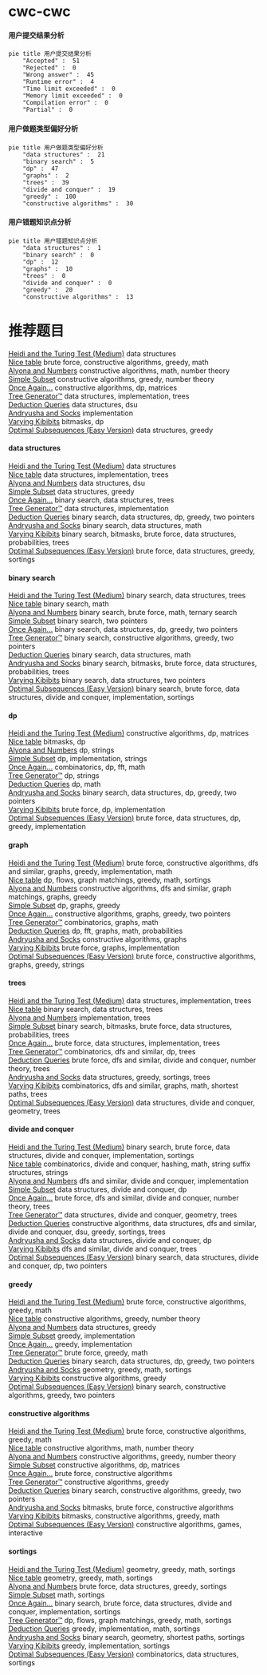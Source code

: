 # cwc-cwc
<!-- tabs:start -->
#### **用户提交结果分析**

```mermaid
pie title 用户提交结果分析
    "Accepted" :  51
    "Rejected" :  0
    "Wrong answer" :  45
    "Runtime error" :  4
    "Time limit exceeded" :  0
    "Memory limit exceeded" :  0
    "Compilation error" :  0
    "Partial" :  0
```
#### **用户做题类型偏好分析**

```mermaid
pie title 用户做题类型偏好分析
    "data structures" :  21
    "binary search" :  5
    "dp" :  47
    "graphs" :  2
    "trees" :  39
    "divide and conquer" :  19
    "greedy" :  100
    "constructive algorithms" :  30
```
#### **用户错题知识点分析**

```mermaid
pie title 用户错题知识点分析
    "data structures" :  1
    "binary search" :  0
    "dp" :  12
    "graphs" :  10
    "trees" :  0
    "divide and conquer" :  0
    "greedy" :  20
    "constructive algorithms" :  13
```
<!-- tabs:end -->
# 推荐题目
[Heidi and the Turing Test (Medium)](http://codeforces.com/problemset/problem/1184/C2)		data structures		  
[Nice table](http://codeforces.com/problemset/problem/1098/B)		brute force,
                        constructive algorithms,
                        greedy,
                        math		  
[Alyona and Numbers](http://codeforces.com/problemset/problem/682/A)		constructive algorithms,
                        math,
                        number theory		  
[Simple Subset](http://codeforces.com/problemset/problem/665/D)		constructive algorithms,
                        greedy,
                        number theory		  
[Once Again...](http://codeforces.com/problemset/problem/582/B)		constructive algorithms,
                        dp,
                        matrices		  
[Tree Generator™](http://codeforces.com/problemset/problem/1149/C)		data structures,
                        implementation,
                        trees		  
[Deduction Queries](http://codeforces.com/problemset/problem/1044/D)		data structures,
                        dsu		  
[Andryusha and Socks](https://codeforces.com/contest/782/problem/A)		implementation		  
[Varying Kibibits](https://codeforces.com/contest/800/problem/D)		bitmasks,
                        dp		  
[Optimal Subsequences (Easy Version)](http://codeforces.com/problemset/problem/1227/D1)		data structures,
                        greedy		  
<!-- tabs:start -->
#### **data structures**
[Heidi and the Turing Test (Medium)](http://codeforces.com/problemset/problem/1184/C2)		data structures		  
[Nice table](http://codeforces.com/problemset/problem/1149/C)		data structures,
                        implementation,
                        trees		  
[Alyona and Numbers](http://codeforces.com/problemset/problem/1044/D)		data structures,
                        dsu		  
[Simple Subset](http://codeforces.com/problemset/problem/1227/D1)		data structures,
                        greedy		  
[Once Again...](http://codeforces.com/problemset/problem/983/E)		binary search,
                        data structures,
                        trees		  
[Tree Generator™](http://codeforces.com/problemset/problem/69/E)		data structures,
                        implementation		  
[Deduction Queries](http://codeforces.com/problemset/problem/1492/C)		binary search,
                        data structures,
                        dp,
                        greedy,
                        two pointers		  
[Andryusha and Socks](http://codeforces.com/problemset/problem/1490/G)		binary search,
                        data structures,
                        math		  
[Varying Kibibits](http://codeforces.com/problemset/problem/1479/D)		binary search,
                        bitmasks,
                        brute force,
                        data structures,
                        probabilities,
                        trees		  
[Optimal Subsequences (Easy Version)](http://codeforces.com/problemset/problem/1497/A)		brute force,
                        data structures,
                        greedy,
                        sortings		  
#### **binary search**
[Heidi and the Turing Test (Medium)](http://codeforces.com/problemset/problem/983/E)		binary search,
                        data structures,
                        trees		  
[Nice table](http://codeforces.com/problemset/problem/685/C)		binary search,
                        math		  
[Alyona and Numbers](http://codeforces.com/problemset/problem/1288/A)		binary search,
                        brute force,
                        math,
                        ternary search		  
[Simple Subset](http://codeforces.com/problemset/problem/1073/C)		binary search,
                        two pointers		  
[Once Again...](http://codeforces.com/problemset/problem/1492/C)		binary search,
                        data structures,
                        dp,
                        greedy,
                        two pointers		  
[Tree Generator™](http://codeforces.com/problemset/problem/1463/D)		binary search,
                        constructive algorithms,
                        greedy,
                        two pointers		  
[Deduction Queries](http://codeforces.com/problemset/problem/1490/G)		binary search,
                        data structures,
                        math		  
[Andryusha and Socks](http://codeforces.com/problemset/problem/1479/D)		binary search,
                        bitmasks,
                        brute force,
                        data structures,
                        probabilities,
                        trees		  
[Varying Kibibits](http://codeforces.com/problemset/problem/1436/E)		binary search,
                        data structures,
                        two pointers		  
[Optimal Subsequences (Easy Version)](http://codeforces.com/problemset/problem/1461/D)		binary search,
                        brute force,
                        data structures,
                        divide and conquer,
                        implementation,
                        sortings		  
#### **dp**
[Heidi and the Turing Test (Medium)](http://codeforces.com/problemset/problem/582/B)		constructive algorithms,
                        dp,
                        matrices		  
[Nice table](https://codeforces.com/contest/800/problem/D)		bitmasks,
                        dp		  
[Alyona and Numbers](http://codeforces.com/problemset/problem/1303/E)		dp,
                        strings		  
[Simple Subset](http://codeforces.com/problemset/problem/1149/B)		dp,
                        implementation,
                        strings		  
[Once Again...](http://codeforces.com/problemset/problem/1487/G)		combinatorics,
                        dp,
                        fft,
                        math		  
[Tree Generator™](http://codeforces.com/problemset/problem/1409/F)		dp,
                        strings		  
[Deduction Queries](http://codeforces.com/problemset/problem/1158/F)		dp,
                        math		  
[Andryusha and Socks](http://codeforces.com/problemset/problem/1492/C)		binary search,
                        data structures,
                        dp,
                        greedy,
                        two pointers		  
[Varying Kibibits](https://codeforces.com/contest/1457/problem/C)		brute force,
                        dp,
                        implementation		  
[Optimal Subsequences (Easy Version)](http://codeforces.com/problemset/problem/1491/C)		brute force,
                        data structures,
                        dp,
                        greedy,
                        implementation		  
#### **graph**
[Heidi and the Turing Test (Medium)](http://codeforces.com/problemset/problem/1487/C)		brute force,
                        constructive algorithms,
                        dfs and similar,
                        graphs,
                        greedy,
                        implementation,
                        math		  
[Nice table](http://codeforces.com/problemset/problem/1437/C)		dp,
                        flows,
                        graph matchings,
                        greedy,
                        math,
                        sortings		  
[Alyona and Numbers](http://codeforces.com/problemset/problem/1470/D)		constructive algorithms,
                        dfs and similar,
                        graph matchings,
                        graphs,
                        greedy		  
[Simple Subset](http://codeforces.com/problemset/problem/1476/C)		dp,
                        graphs,
                        greedy		  
[Once Again...](http://codeforces.com/problemset/problem/1304/D)		constructive algorithms,
                        graphs,
                        greedy,
                        two pointers		  
[Tree Generator™](http://codeforces.com/problemset/problem/1475/C)		combinatorics,
                        graphs,
                        math		  
[Deduction Queries](http://codeforces.com/problemset/problem/553/E)		dp,
                        fft,
                        graphs,
                        math,
                        probabilities		  
[Andryusha and Socks](http://codeforces.com/problemset/problem/1495/C)		constructive algorithms,
                        graphs		  
[Varying Kibibits](http://codeforces.com/problemset/problem/1510/K)		brute force,
                        graphs,
                        implementation		  
[Optimal Subsequences (Easy Version)](http://codeforces.com/problemset/problem/1511/D)		brute force,
                        constructive algorithms,
                        graphs,
                        greedy,
                        strings		  
#### **trees**
[Heidi and the Turing Test (Medium)](http://codeforces.com/problemset/problem/1149/C)		data structures,
                        implementation,
                        trees		  
[Nice table](http://codeforces.com/problemset/problem/983/E)		binary search,
                        data structures,
                        trees		  
[Alyona and Numbers](http://codeforces.com/problemset/problem/913/B)		implementation,
                        trees		  
[Simple Subset](http://codeforces.com/problemset/problem/1479/D)		binary search,
                        bitmasks,
                        brute force,
                        data structures,
                        probabilities,
                        trees		  
[Once Again...](http://codeforces.com/problemset/problem/1511/C)		brute force,
                        data structures,
                        implementation,
                        trees		  
[Tree Generator™](http://codeforces.com/problemset/problem/1499/F)		combinatorics,
                        dfs and similar,
                        dp,
                        trees		  
[Deduction Queries](http://codeforces.com/problemset/problem/1491/E)		brute force,
                        dfs and similar,
                        divide and conquer,
                        number theory,
                        trees		  
[Andryusha and Socks](http://codeforces.com/problemset/problem/1466/D)		data structures,
                        greedy,
                        sortings,
                        trees		  
[Varying Kibibits](http://codeforces.com/problemset/problem/1495/D)		combinatorics,
                        dfs and similar,
                        graphs,
                        math,
                        shortest paths,
                        trees		  
[Optimal Subsequences (Easy Version)](http://codeforces.com/problemset/problem/1303/G)		data structures,
                        divide and conquer,
                        geometry,
                        trees		  
#### **divide and conquer**
[Heidi and the Turing Test (Medium)](http://codeforces.com/problemset/problem/1461/D)		binary search,
                        brute force,
                        data structures,
                        divide and conquer,
                        implementation,
                        sortings		  
[Nice table](http://codeforces.com/problemset/problem/1466/G)		combinatorics,
                        divide and conquer,
                        hashing,
                        math,
                        string suffix structures,
                        strings		  
[Alyona and Numbers](http://codeforces.com/problemset/problem/1490/D)		dfs and similar,
                        divide and conquer,
                        implementation		  
[Simple Subset](https://codeforces.com/contest/1483/problem/C)		data structures,
                        divide and conquer,
                        dp		  
[Once Again...](http://codeforces.com/problemset/problem/1491/E)		brute force,
                        dfs and similar,
                        divide and conquer,
                        number theory,
                        trees		  
[Tree Generator™](http://codeforces.com/problemset/problem/1303/G)		data structures,
                        divide and conquer,
                        geometry,
                        trees		  
[Deduction Queries](http://codeforces.com/problemset/problem/1494/D)		constructive algorithms,
                        data structures,
                        dfs and similar,
                        divide and conquer,
                        dsu,
                        greedy,
                        sortings,
                        trees		  
[Andryusha and Socks](http://codeforces.com/problemset/problem/1482/E)		data structures,
                        divide and conquer,
                        dp		  
[Varying Kibibits](http://codeforces.com/problemset/problem/566/C)		dfs and similar,
                        divide and conquer,
                        trees		  
[Optimal Subsequences (Easy Version)](http://codeforces.com/problemset/problem/1428/F)		binary search,
                        data structures,
                        divide and conquer,
                        dp,
                        two pointers		  
#### **greedy**
[Heidi and the Turing Test (Medium)](http://codeforces.com/problemset/problem/1098/B)		brute force,
                        constructive algorithms,
                        greedy,
                        math		  
[Nice table](http://codeforces.com/problemset/problem/665/D)		constructive algorithms,
                        greedy,
                        number theory		  
[Alyona and Numbers](http://codeforces.com/problemset/problem/1227/D1)		data structures,
                        greedy		  
[Simple Subset](http://codeforces.com/problemset/problem/701/A)		greedy,
                        implementation		  
[Once Again...](http://codeforces.com/problemset/problem/1203/D1)		greedy,
                        implementation		  
[Tree Generator™](http://codeforces.com/problemset/problem/1359/A)		brute force,
                        greedy,
                        math		  
[Deduction Queries](http://codeforces.com/problemset/problem/1492/C)		binary search,
                        data structures,
                        dp,
                        greedy,
                        two pointers		  
[Andryusha and Socks](https://codeforces.com/contest/1496/problem/C)		geometry,
                        greedy,
                        math,
                        sortings		  
[Varying Kibibits](http://codeforces.com/problemset/problem/1493/A)		constructive algorithms,
                        greedy		  
[Optimal Subsequences (Easy Version)](http://codeforces.com/problemset/problem/1463/D)		binary search,
                        constructive algorithms,
                        greedy,
                        two pointers		  
#### **constructive algorithms**
[Heidi and the Turing Test (Medium)](http://codeforces.com/problemset/problem/1098/B)		brute force,
                        constructive algorithms,
                        greedy,
                        math		  
[Nice table](http://codeforces.com/problemset/problem/682/A)		constructive algorithms,
                        math,
                        number theory		  
[Alyona and Numbers](http://codeforces.com/problemset/problem/665/D)		constructive algorithms,
                        greedy,
                        number theory		  
[Simple Subset](http://codeforces.com/problemset/problem/582/B)		constructive algorithms,
                        dp,
                        matrices		  
[Once Again...](http://codeforces.com/problemset/problem/632/B)		brute force,
                        constructive algorithms		  
[Tree Generator™](http://codeforces.com/problemset/problem/1493/A)		constructive algorithms,
                        greedy		  
[Deduction Queries](http://codeforces.com/problemset/problem/1463/D)		binary search,
                        constructive algorithms,
                        greedy,
                        two pointers		  
[Andryusha and Socks](https://codeforces.com/contest/1456/problem/B)		bitmasks,
                        brute force,
                        constructive algorithms		  
[Varying Kibibits](http://codeforces.com/problemset/problem/1492/D)		bitmasks,
                        constructive algorithms,
                        greedy,
                        math		  
[Optimal Subsequences (Easy Version)](https://codeforces.com/contest/1504/problem/D)		constructive algorithms,
                        games,
                        interactive		  
#### **sortings**
[Heidi and the Turing Test (Medium)](https://codeforces.com/contest/1496/problem/C)		geometry,
                        greedy,
                        math,
                        sortings		  
[Nice table](http://codeforces.com/problemset/problem/1495/A)		geometry,
                        greedy,
                        math,
                        sortings		  
[Alyona and Numbers](http://codeforces.com/problemset/problem/1497/A)		brute force,
                        data structures,
                        greedy,
                        sortings		  
[Simple Subset](http://codeforces.com/problemset/problem/1427/A)		math,
                        sortings		  
[Once Again...](http://codeforces.com/problemset/problem/1461/D)		binary search,
                        brute force,
                        data structures,
                        divide and conquer,
                        implementation,
                        sortings		  
[Tree Generator™](http://codeforces.com/problemset/problem/1437/C)		dp,
                        flows,
                        graph matchings,
                        greedy,
                        math,
                        sortings		  
[Deduction Queries](http://codeforces.com/problemset/problem/1473/A)		greedy,
                        implementation,
                        math,
                        sortings		  
[Andryusha and Socks](http://codeforces.com/problemset/problem/1486/B)		binary search,
                        geometry,
                        shortest paths,
                        sortings		  
[Varying Kibibits](http://codeforces.com/problemset/problem/1480/B)		greedy,
                        implementation,
                        sortings		  
[Optimal Subsequences (Easy Version)](http://codeforces.com/problemset/problem/1420/D)		combinatorics,
                        data structures,
                        sortings		  
<!-- tabs:end -->
